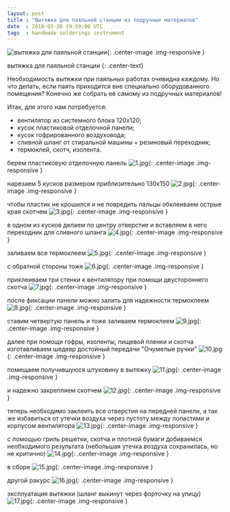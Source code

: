 ```yaml
---
layout: post
title : "Вытяжка для паяльной станции из подручных материалов"
date  : 2016-03-26 19:59:00 UTC
tags  : handmade solderings instrument
---
```


![вытяжка для паяльной станции](/img/posts/2016-03-26-air-extractor/air-extractor.jpg){: .center-image .img-responsive }

вытяжка для паяльной станции
{: .center-text}

Необходимость вытяжки при паяльных работах очевидна каждому.
Но что делать, если паять приходится вне специально оборудованного помещения?
Конечно же собрать её самому из подручных материалов!

<!--more-->

Итак, для этого нам потребуется:

* вентилятор из системного блока 120х120;
* кусок пластиковой отделочной панели;
* кусок гофрированного воздуховода;
* сливной шланг от стиральной машины + резиновый переходник;
* термоклей, скотч, изолента.

берем пластиковую отделочную панель
![1.jpg](/img/posts/2016-03-26-air-extractor/1.jpg){: .center-image .img-responsive }

нарезаем 5 кусков размером приблизительно 130х150
![2.jpg](/img/posts/2016-03-26-air-extractor/2.jpg){: .center-image .img-responsive }

чтобы пластик не крошился и не повредить пальцы обклеиваем острые края скотчем
![3.jpg](/img/posts/2016-03-26-air-extractor/3.jpg){: .center-image .img-responsive }

в одном из кусков делаем по центру отверстие и вставляем в него переходник для сливного шланга
![4.jpg](/img/posts/2016-03-26-air-extractor/4.jpg){: .center-image .img-responsive }

заливаем все термоклеем
![5.jpg](/img/posts/2016-03-26-air-extractor/5.jpg){: .center-image .img-responsive }

с обратной стороны тоже
![6.jpg](/img/posts/2016-03-26-air-extractor/6.jpg){: .center-image .img-responsive }

приклеиваем три стенки к вентилятору при помощи двустороннего скотча
![7.jpg](/img/posts/2016-03-26-air-extractor/7.jpg){: .center-image .img-responsive }

после фиксации панели можно залить для надежности термоклеем
![8.jpg](/img/posts/2016-03-26-air-extractor/8.jpg){: .center-image .img-responsive }

ставим четвертую панель и тоже заливаем термоклеем
![9.jpg](/img/posts/2016-03-26-air-extractor/9.jpg){: .center-image .img-responsive }

далее при помощи гофры, изоленты, пищевой пленки и скотча изготавливаем шедевр достойный передачи "Очумелые ручки"
![10.jpg](/img/posts/2016-03-26-air-extractor/10.jpg){: .center-image .img-responsive }

помещаем получившуюся штуковину в вытяжку
![11.jpg](/img/posts/2016-03-26-air-extractor/11.jpg){: .center-image .img-responsive }

и надежно закрепляем скотчем
![12.jpg](/img/posts/2016-03-26-air-extractor/12.jpg){: .center-image .img-responsive }

теперь необходимо заклеить все отверстия на передней панели, а так же
избавиться от утечки воздуха через пустоту между лопастями и корпусом вентилятора
![13.jpg](/img/posts/2016-03-26-air-extractor/13.jpg){: .center-image .img-responsive }

с помощью гриль решетки, скотча и плотной бумаги добиваемся необходимого результата
(небольшая утечка воздуха сохранилась, но не критично)
![14.jpg](/img/posts/2016-03-26-air-extractor/14.jpg){: .center-image .img-responsive }

в сборе
![15.jpg](/img/posts/2016-03-26-air-extractor/15.jpg){: .center-image .img-responsive }

другой ракурс
![16.jpg](/img/posts/2016-03-26-air-extractor/16.jpg){: .center-image .img-responsive }

эксплуатация вытяжки (шланг выкинут через форточку на улицу)
![17.jpg](/img/posts/2016-03-26-air-extractor/17.jpg){: .center-image .img-responsive }
